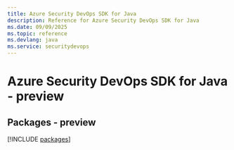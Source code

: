 ```yaml
---
title: Azure Security DevOps SDK for Java
description: Reference for Azure Security DevOps SDK for Java
ms.date: 09/09/2025
ms.topic: reference
ms.devlang: java
ms.service: securitydevops
---
```

# Azure Security DevOps SDK for Java - preview
## Packages - preview
[!INCLUDE [packages](security-devops-index.md)]